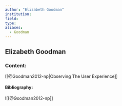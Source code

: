 ```yaml
---
author: "Elizabeth Goodman"
institution:
field:
type:
aliases:
  - Goodman
---
```


## Elizabeth Goodman

### Content:
[[@Goodman2012-np|Observing The User Experience]]

#### Bibliography:

![[@Goodman2012-np]]